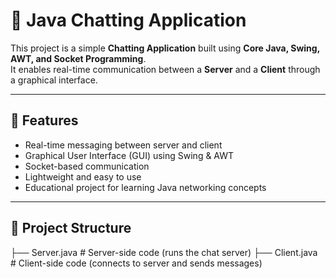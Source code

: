 # 💬 Java Chatting Application

This project is a simple **Chatting Application** built using **Core Java, Swing, AWT, and Socket Programming**.  
It enables real-time communication between a **Server** and a **Client** through a graphical interface.

---

## 📌 Features
- Real-time messaging between server and client
- Graphical User Interface (GUI) using Swing & AWT
- Socket-based communication
- Lightweight and easy to use
- Educational project for learning Java networking concepts

---

## 📂 Project Structure
├── Server.java # Server-side code (runs the chat server)
├── Client.java # Client-side code (connects to server and sends messages)
